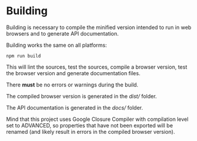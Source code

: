 # Building

Building is necessary to compile the minified version intended to run in web browsers and to generate API documentation.

Building works the same on all platforms:
```
npm run build
```
This will lint the sources, test the sources, compile a browser version, test the browser version and generate documentation files.

There **must** be no errors or warnings during the build.

The compiled browser version is generated in the *dist/* folder.

The API documentation is generated in the *docs/* folder.

Mind that this project uses Google Closure Compiler with compilation level set to ADVANCED, so properties that have not been exported will be renamed (and likely result in errors in the compiled browser version).
